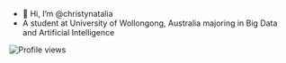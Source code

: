 - 👋 Hi, I’m @christynatalia
- A student at University of Wollongong, Australia majoring in Big Data and Artificial Intelligence

![Profile views](https://gpvc.arturio.dev/christynatalia)

